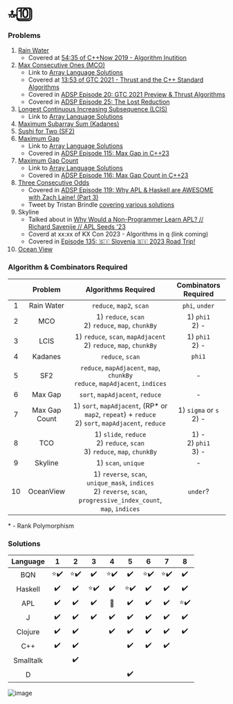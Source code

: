 # 🔝🔟


### Problems

1. [Rain Water](https://leetcode.com/problems/trapping-rain-water/description/)
   * Covered at [54:35 of C++Now 2019 - Algorithm Inutition](https://youtu.be/48gV1SNm3WA?t=3275)
2. [Max Consecutive Ones (MCO)](https://leetcode.com/problems/max-consecutive-ones/)
   * Link to [Array Language Solutions](https://github.com/codereport/array-language-comparisons/blob/main/comparisons/leetcode/P0485_MCO.md)
   * Covered at [13:53 of GTC 2021 - Thrust and the C++ Standard Algorithms](https://youtu.be/zlJg9mCNfkQ?t=833)
   * Covered in [ADSP Episode 20: GTC 2021 Preview & Thrust Algorithms](https://adspthepodcast.com/2021/04/09/Episode-20.html)
   * Covered in [ADSP Episode 25: The Lost Reduction](https://adspthepodcast.com/2021/05/14/Episode-25.html)
3. [Longest Continuous Increasing Subsequence (LCIS)](https://leetcode.com/problems/longest-continuous-increasing-subsequence/)
   * Link to [Array Language Solutions](https://github.com/codereport/array-language-comparisons/blob/main/comparisons/leetcode/P0674_LCIS.md)
4. [Maximum Subarray Sum (Kadanes)](https://leetcode.com/problems/maximum-subarray/)
5. [Sushi for Two (SF2)](https://codeforces.com/contest/1138/problem/A)
6. [Maximum Gap](https://leetcode.com/problems/maximum-gap/)
   * Link to [Array Language Solutions](https://github.com/codereport/array-language-comparisons/blob/main/comparisons/leetcode/P0064_Max_Gap.md)
   * Covered in [ADSP Episode 115: Max Gap in C++23](https://adspthepodcast.com/2023/02/03/Episode-115.html)
7. [Maximum Gap Count](https://theweeklychallenge.org/blog/perl-weekly-challenge-198/)
   * Link to [Array Language Solutions](https://github.com/codereport/array-language-comparisons/blob/main/comparisons/pwc/PWC198_P1_Max_Gap_Count.md)
   * Covered in [ADSP Episode 116: Max Gap Count in C++23](https://adspthepodcast.com/2023/02/10/Episode-116.html)
8. [Three Consecutive Odds](https://leetcode.com/problems/three-consecutive-odds/)
   * Covered in [ADSP Episode 119: Why APL & Haskell are AWESOME with Zach Laine! (Part 3)](https://adspthepodcast.com/2023/03/03/Episode-119.html)
   * Tweet by Tristan Brindle [covering various solutions](https://twitter.com/tristanbrindle/status/1632078445986435072?s=20)
9. Skyline
    * Talked about in [Why Would a Non-Programmer Learn APL? // Richard Savenije // APL Seeds '23](https://youtu.be/6AWSPC6qQB4?t=560)
    * Coverd at xx:xx of KX Con 2023 - Algorithms in q (link coming)
    * Covered in [Episode 135: 🇸🇮 Slovenia 🇸🇮 2023 Road Trip!](https://adspthepodcast.com/2023/06/23/Episode-135.html)
10. [Ocean View](https://leetcode.ca/all/1762.html)

### Algorithm & Combinators Required

|       |    Problem    |                                                  Algorithms Required                                                  |     Combinators Required      |
| :---: | :-----------: | :-------------------------------------------------------------------------------------------------------------------: | :---------------------------: |
|   1   |  Rain Water   |                                               `reduce`, `map2`, `scan`                                                |        `phi`, `under`         |
|   2   |      MCO      |                                1) `reduce`, `scan` <br> 2) `reduce`, `map`, `chunkBy`                                 |      1) `phi1` <br> 2) -      |
|   3   |     LCIS      |                         1) `reduce`, `scan`, `mapAdjacent` <br> 2) `reduce`, `map`, `chunkBy`                         |      1) `phi1` <br> 2) -      |
|   4   |    Kadanes    |                                                   `reduce`, `scan`                                                    |            `phi1`             |
|   5   |      SF2      |                   `reduce`, `mapAdjacent`, `map`, `chunkBy` <br> `reduce`, `mapAdjacent`, `indices`                   |               -               |
|   6   |    Max Gap    |                                            `sort`, `mapAdjacent`, `reduce`                                            |               -               |
|   7   | Max Gap Count |        1) `sort`, `mapAdjacent`, (RP* or `map2`, `repeat`) + `reduce` <br> 2) `sort`, `mapAdjacent`, `reduce`         |  1) `sigma` or `s` <br> 2) -  |
|   8   |      TCO      |                   1) `slide`, `reduce` <br> 2) `reduce`, `scan` <br> 3) `reduce`, `map`, `chunkBy`                    | 1) - <br> 2) `phi1` <br> 3) - |
|   9   |    Skyline    |                                                  1) `scan`, `unique`                                                  |               -               |
|  10   |   OceanView   | 1) `reverse`, `scan`, `unique_mask`, `indices` <br> 2) `reverse`, `scan`, `progressive_index_count`, `map`, `indices` |           `under`?            |

\* - Rank Polymorphism

### Solutions

| Language  |            1             |            2             |            3             |            4             |            5             |            6             |            7             |            8             |
| :-------: | :----------------------: | :----------------------: | :----------------------: | :----------------------: | :----------------------: | :----------------------: | :----------------------: | :----------------------: |
|    BQN    | :star::heavy_check_mark: | :star::heavy_check_mark: |    :heavy_check_mark:    | :star::heavy_check_mark: |    :heavy_check_mark:    | :star::heavy_check_mark: | :star::heavy_check_mark: |    :heavy_check_mark:    |
|  Haskell  |    :heavy_check_mark:    |    :heavy_check_mark:    | :star::heavy_check_mark: |    :heavy_check_mark:    | :star::heavy_check_mark: |    :heavy_check_mark:    |    :heavy_check_mark:    |    :heavy_check_mark:    |
|    APL    |    :heavy_check_mark:    |    :heavy_check_mark:    |    :heavy_check_mark:    |     :no_entry_sign:      |    :heavy_check_mark:    |    :heavy_check_mark:    |    :heavy_check_mark:    | :star::heavy_check_mark: |
|     J     |    :heavy_check_mark:    |    :heavy_check_mark:    |    :heavy_check_mark:    |    :heavy_check_mark:    |    :heavy_check_mark:    |    :heavy_check_mark:    |    :heavy_check_mark:    |    :heavy_check_mark:    |
|  Clojure  |    :heavy_check_mark:    |    :heavy_check_mark:    |                          |    :heavy_check_mark:    |    :heavy_check_mark:    |    :heavy_check_mark:    |    :heavy_check_mark:    |    :heavy_check_mark:    |
|    C++    |    :heavy_check_mark:    |    :heavy_check_mark:    |                          |                          |    :heavy_check_mark:    |    :heavy_check_mark:    |    :heavy_check_mark:    |                          |
| Smalltalk |                          |    :heavy_check_mark:    |                          |                          |                          |                          |                          |                          |
|     D     |                          |                          |                          |                          |    :heavy_check_mark:    |                          |                          |                          |

![image](https://github.com/codereport/top10/assets/36027403/aeeafc6d-aa3b-48b8-b40d-34daa92b0229)
